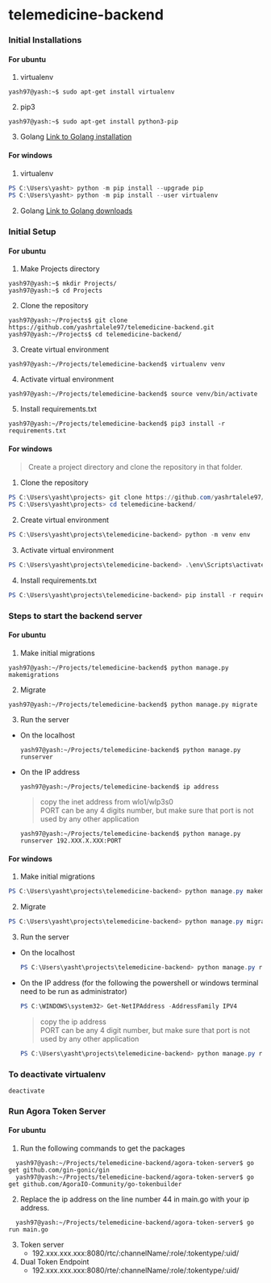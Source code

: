 # telemedicine-backend

### Initial Installations
#### For ubuntu
1. virtualenv
```console
yash97@yash:~$ sudo apt-get install virtualenv
```
2. pip3
```console
yash97@yash:~$ sudo apt-get install python3-pip
```
3. Golang
[Link to Golang installation](https://golang.org/doc/install)
#### For windows
1. virtualenv
```powershell
PS C:\Users\yasht> python -m pip install --upgrade pip
PS C:\Users\yasht> python -m pip install --user virtualenv
```
2. Golang
[Link to Golang downloads](https://golang.org/dl/)
### Initial Setup
#### For ubuntu
1. Make Projects directory
```console
yash97@yash:~$ mkdir Projects/
yash97@yash:~$ cd Projects
```
2. Clone the repository
```console
yash97@yash:~/Projects$ git clone https://github.com/yashrtalele97/telemedicine-backend.git
yash97@yash:~/Projects$ cd telemedicine-backend/
```
3. Create virtual environment
```console
yash97@yash:~/Projects/telemedicine-backend$ virtualenv venv
```
4. Activate virtual environment
```console
yash97@yash:~/Projects/telemedicine-backend$ source venv/bin/activate
```
5. Install requirements.txt
```console
yash97@yash:~/Projects/telemedicine-backend$ pip3 install -r requirements.txt
```
#### For windows
> Create a project directory and clone the repository in that folder.
1. Clone the repository
```powershell
PS C:\Users\yasht\projects> git clone https://github.com/yashrtalele97/telemedicine-backend.git
PS C:\Users\yasht\projects> cd telemedicine-backend/
```
2. Create virtual environment
```powershell
PS C:\Users\yasht\projects\telemedicine-backend> python -m venv env
```
3. Activate virtual environment
```powershell
PS C:\Users\yasht\projects\telemedicine-backend> .\env\Scripts\activate
```
4. Install requirements.txt
```powershell
PS C:\Users\yasht\projects\telemedicine-backend> pip install -r requirements.txt
```

### Steps to start the backend server
#### For ubuntu
1. Make initial migrations
```console
yash97@yash:~/Projects/telemedicine-backend$ python manage.py makemigrations
```
2. Migrate
```console
yash97@yash:~/Projects/telemedicine-backend$ python manage.py migrate
```
3. Run the server
  - On the localhost  
    ```console
    yash97@yash:~/Projects/telemedicine-backend$ python manage.py runserver
    ```
  - On the IP address
    ```console
    yash97@yash:~/Projects/telemedicine-backend$ ip address
    ```
   
    > copy the inet address from wlo1/wlp3s0 <br />
    > PORT can be any 4 digits number, but make sure that port is not used by any other application
    ```console
    yash97@yash:~/Projects/telemedicine-backend$ python manage.py runserver 192.XXX.X.XXX:PORT
    ```
#### For windows
1. Make initial migrations
```powershell
PS C:\Users\yasht\projects\telemedicine-backend> python manage.py makemigrations
```
2. Migrate
```powershell
PS C:\Users\yasht\projects\telemedicine-backend> python manage.py migrate
```
3. Run the server
  - On the localhost  
    ```powershell
    PS C:\Users\yasht\projects\telemedicine-backend> python manage.py runserver
    ```
  - On the IP address (for the following the powershell or windows terminal need to be run as administrator)
    ```powershell
    PS C:\WINDOWS\system32> Get-NetIPAddress -AddressFamily IPV4
    ```
   
    > copy the ip address <br />
    > PORT can be any 4 digit number, but make sure that port is not used by any other application
    ```powershell
    PS C:\Users\yasht\projects\telemedicine-backend> python manage.py runserver 192.xxx.xxx.xxx:PORT
    ```
### To deactivate virtualenv
```console
deactivate
```

### Run Agora Token Server
#### For ubuntu
1. Run the following commands to get the packages
```console
  yash97@yash:~/Projects/telemedicine-backend/agora-token-server$ go get github.com/gin-gonic/gin
  yash97@yash:~/Projects/telemedicine-backend/agora-token-server$ go get github.com/AgoraIO-Community/go-tokenbuilder
```
2. Replace the ip address on the line number 44 in main.go with your ip address.
```console
  yash97@yash:~/Projects/telemedicine-backend/agora-token-server$ go run main.go
```
3. Token server
   - 192.xxx.xxx.xxx:8080/rtc/:channelName/:role/:tokentype/:uid/
4. Dual Token Endpoint
   - 192.xxx.xxx.xxx:8080/rte/:channelName/:role/:tokentype/:uid/
